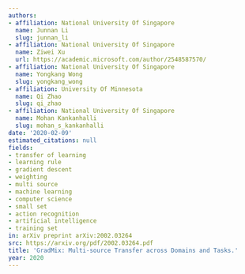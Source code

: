 ```yaml
---
authors:
- affiliation: National University Of Singapore
  name: Junnan Li
  slug: junnan_li
- affiliation: National University Of Singapore
  name: Ziwei Xu
  url: https://academic.microsoft.com/author/2548587570/
- affiliation: National University Of Singapore
  name: Yongkang Wong
  slug: yongkang_wong
- affiliation: University Of Minnesota
  name: Qi Zhao
  slug: qi_zhao
- affiliation: National University Of Singapore
  name: Mohan Kankanhalli
  slug: mohan_s_kankanhalli
date: '2020-02-09'
estimated_citations: null
fields:
- transfer of learning
- learning rule
- gradient descent
- weighting
- multi source
- machine learning
- computer science
- small set
- action recognition
- artificial intelligence
- training set
in: arXiv preprint arXiv:2002.03264
src: https://arxiv.org/pdf/2002.03264.pdf
title: 'GradMix: Multi-source Transfer across Domains and Tasks.'
year: 2020
---
```

